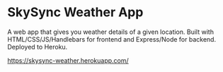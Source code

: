 <h1>SkySync Weather App</h1>

A web app that gives you weather details of a given location. Built with HTML/CSS/JS/Handlebars for frontend and Express/Node for backend. Deployed to Heroku.

https://skysync-weather.herokuapp.com/
